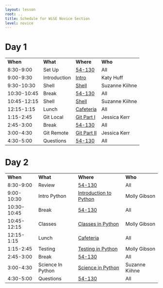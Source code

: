 ```yaml
---
layout: lesson
root: ..
title: Schedule for WiSE Novice Section
level: novice
---
```



# Day 1



<table class="table table-striped">
<tr>
    <td> <b>When</b>               </td>
    <td> <b>What</b>         </td>
    <td> <b>Where</b>          </td>
    <td> <b>Who</b> </td>
</tr>
<tr>
    <td> 8:30-9:00      </td>
    <td>  Set Up</td>
    <td> <a href="{{ site.github.url }}/novice_room.html">54-130</a>               </td>
    <td> All             </td>
</tr>
<tr>
    <td> 9:00-9:30      </td>
    <td>  Introduction</td>
    <td>  <a href="{{ site.github.url }}/intro.html">Intro</a>     </td>
    <td> Katy Huff       </td>
</tr>
<tr>
    <td> 9:30-10:30     </td>
    <td>  Shell  </td>
    <td>  <a href="{{ site.github.url }}/novice/shell/index.html">Shell</a>     </td>
    <td> Suzanne Kiihne </td>
</tr>
<tr>
    <td> 10:30-10:45    </td>
    <td>  Break  </td>
    <td> <a href="{{ site.github.url }}/novice_room.html">54-130</a>               </td>
    <td> All             </td>
</tr>
<tr>
    <td> 10:45-12:15    </td>
    <td>  Shell  </td>
    <td>  <a href="{{ site.github.url }}/novice/shell/index.html">Shell</a>     </td>
    <td> Suzanne Kiihne </td>
</tr>
<tr>
    <td> 12:15-1:15     </td>
    <td>  Lunch  </td>
    <td> <a href="{{ site.github.url }}/cafeteria.html">Cafeteria</a>          </td>
    <td> All </td>
</tr>
<tr>
    <td> 1:15-2:45      </td>
    <td>  Git Local  </td>
    <td>  <a href="http://jessitron.github.io/git-happens/scientists/index.html">Git Part I</a>     </td>
    <td> Jessica Kerr </td>
</tr>
<tr>
    <td> 2:45-3:00      </td>
    <td>  Break  </td>
    <td> <a href="{{ site.github.url }}/novice_room.html">54-130</a>               </td>
    <td> All </td>
</tr>
<tr>
    <td> 3:00-4:30      </td>
    <td>  Git Remote</td>
    <td>  <a href="http://jessitron.github.io/git-happens/scientists/index.html">Git Part II</a>     </td>
    <td> Jessica Kerr </td>
</tr>
<tr>
    <td> 4:30-5:00      </td>
    <td>  Questions  </td>
    <td> <a href="{{ site.github.url }}/novice_room.html">54-130</a>                </td>
    <td> All </td>
</tr>
</table>


# Day 2


<table class="table table-striped">
<tr>
    <td> <b>When</b>               </td>
    <td> <b>What</b>          </td>
    <td> <b>Where</b>          </td>
    <td> <b>Who</b> </td>
</tr>
<tr>
    <td> 8:30-9:00      </td>
    <td>  Review  </td>
    <td>  <a href="{{ site.github.url }}/novice_room.html">54-130</a>     </td>
    <td> All             </td>
</tr>
<tr>
    <td> 9:00-10:30     </td>
    <td>  Intro Python  </td>
    <td>  <a href="{{ site.github.url }}/novice/python/index.html">Introduction to Python</a>     </td>
    <td> Molly Gibson </td>
</tr>
<tr>
    <td> 10:30-10:45    </td>
    <td>  Break</td>
    <td> <a href="{{ site.github.url }}/novice_room.html">54-130</a>      </td>
    <td> All             </td>
</tr>
<tr>
    <td> 10:45-12:15    </td>
    <td>  Classes</td>
    <td>  <a href="{{ site.github.url }}/novice/python/index.html">Classes in Python</a>     </td>
    <td> Molly Gibson </td>
</tr>
<tr>
    <td> 12:15-1:15     </td>
    <td>  Lunch</td>
    <td> <a href="{{ site.github.url }}/cafeteria.html">Cafeteria</a> </td>
    <td> All </td>
</tr>
<tr>
    <td> 1:15-2:45      </td>
    <td>  Testing</td>
    <td>  <a href="{{ site.github.url }}/novice/python/index.html">Testing in Python</a>     </td>
    <td> Molly Gibson </td>
</tr>
<tr>
    <td> 2:45-3:00     </td>
    <td>  Break</td>
    <td> <a href="{{ site.github.url }}/novice_room.html">54-130</a>      </td>
    <td> All </td>
</tr>
<tr>
    <td> 3:00-4:30      </td>
    <td>  Science In Python</td>
    <td>  <a href="{{ site.github.url }}/novice/python/science.html">Science in Python</a>     </td>
    <td> Suzanne Kiihne </td>
</tr>
<tr>
    <td> 4:30-5:00      </td>
    <td>  Questions</td>
    <td> <a href="{{ site.github.url }}/novice_room.html">54-130</a>      </td>
    <td> All </td>
</tr>
</table>


